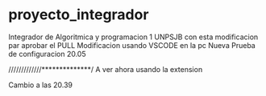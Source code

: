# proyecto_integrador
Integrador de Algoritmica y programacion 1 UNPSJB
con esta modificacion par aprobar el PULL
Modificacion usando VSCODE en la pc
Nueva Prueba de configuracion 20.05


/////////////**************/
A ver ahora usando la extension

Cambio  a las  20.39
